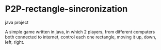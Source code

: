 # P2P-rectangle-sincronization
java project

A simple game written in java, in which 2 players, from different computers both connected to internet, control each one rectangle, moving it up, down, left, right.
